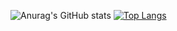 ![Anurag's GitHub stats](https://github-readme-stats.vercel.app/api?username=leehj24&show_icons=true&theme=radical)
[![Top Langs](https://github-readme-stats.vercel.app/api/top-langs/?username=leehj24&layout=compact&langs_count=8&card_width=320&bg_color=000000&title_color=ffffff&text_color=ffffff)](https://github.com/깃허브아이디/github-readme-stats)
